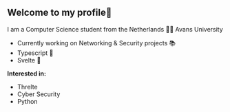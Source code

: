 
Welcome to my profile👋
-
I am a Computer Science student from the Netherlands 👨‍🎓
Avans University

- Currently working on Networking & Security projects 📚
- Typescript 💙
- Svelte 🧡


**Interested in:** 
- Threlte
- Cyber Security 
- Python


